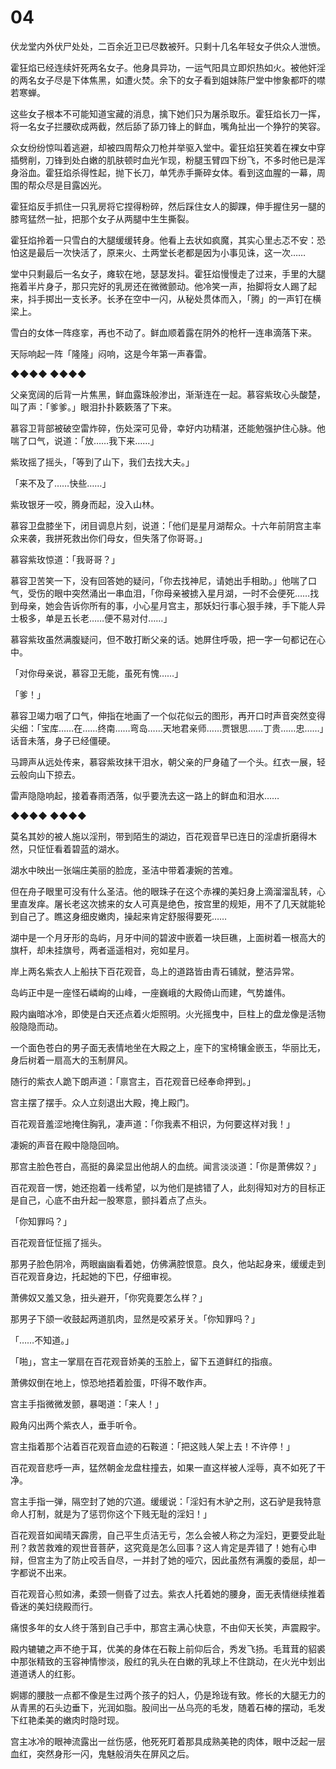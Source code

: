 # 04

伏龙堂内外伏尸处处，二百余近卫已尽数被歼。只剩十几名年轻女子供众人泄愤。

霍狂焰已经连续奸死两名女子。他身具异功，一运气阳具立即炽热如火。被他奸淫的两名女子尽是下体焦黑，如遭火焚。余下的女子看到姐妹陈尸堂中惨象都吓的噤若寒蝉。

这些女子根本不可能知道宝藏的消息，擒下她们只为屠杀取乐。霍狂焰长刀一挥，将一名女子拦腰砍成两截，然后舔了舔刀锋上的鲜血，嘴角扯出一个狰狞的笑容。

众女纷纷惊叫着逃避，却被四周帮众刀枪并举驱入堂中。霍狂焰狂笑着在裸女中穿插劈削，刀锋到处白嫩的肌肤顿时血光乍现，粉腿玉臂四下纷飞，不多时他已是浑身浴血。霍狂焰杀得性起，抛下长刀，单凭赤手撕碎女体。看到这血腥的一幕，周围的帮众尽是目露凶光。

霍狂焰反手抓住一只乳房将它捏得粉碎，然后踩住女人的脚踝，伸手握住另一腿的膝弯猛然一扯，把那个女子从两腿中生生撕裂。

霍狂焰拎着一只雪白的大腿缓缓转身。他看上去状如疯魔，其实心里忐忑不安：恐怕这是最后一次快活了，原来火、土两堂长老都是因为小事见诛，这一次……

堂中只剩最后一名女子，瘫软在地，瑟瑟发抖。霍狂焰慢慢走了过来，手里的大腿拖着半片身子，那只完好的乳房还在微微颤动。他冷笑一声，抬脚将女人踢了起来，抖手掷出一支长矛。长矛在空中一闪，从秘处贯体而入，「腾」的一声钉在横梁上。

雪白的女体一阵痉挛，再也不动了。鲜血顺着露在阴外的枪杆一连串滴落下来。

天际响起一阵「隆隆」闷响，这是今年第一声春雷。

◆◆◆◆ ◆◆◆◆

父亲宽阔的后背一片焦黑，鲜血露珠般渗出，渐渐连在一起。慕容紫玫心头酸楚，叫了声：「爹爹。」眼泪扑扑簌簌落了下来。

慕容卫背部被破空雷炸碎，伤处深可见骨，幸好内功精湛，还能勉强护住心脉。他喘了口气，说道：「放……我下来……」

紫玫摇了摇头，「等到了山下，我们去找大夫。」

「来不及了……快些……」

紫玫银牙一咬，腾身而起，没入山林。

慕容卫盘膝坐下，闭目调息片刻，说道：「他们是星月湖帮众。十六年前阴宫主率众来袭，我拼死救出你们母女，但失落了你哥哥。」

慕容紫玫惊道：「我哥哥？」

慕容卫苦笑一下，没有回答她的疑问，「你去找神尼，请她出手相助。」他喘了口气，受伤的眼中突然涌出一串血泪，「你母亲被掳入星月湖，一时不会便死……找到母亲，她会告诉你所有的事，小心星月宫主，那妖妇行事心狠手辣，手下能人异士极多，单是五长老……便不易对付……」

慕容紫玫虽然满腹疑问，但不敢打断父亲的话。她屏住呼吸，把一字一句都记在心中。

「对你母亲说，慕容卫无能，虽死有愧……」

「爹！」

慕容卫竭力咽了口气，伸指在地画了一个似花似云的图形，再开口时声音突然变得尖细：「宝库……在……终南……弯岛……天地君亲师……贾银思……丁贵……忠……」话音未落，身子已经僵硬。

马蹄声从远处传来，慕容紫玫抹干泪水，朝父亲的尸身磕了一个头。红衣一展，轻云般向山下掠去。

雷声隐隐响起，接着春雨洒落，似乎要洗去这一路上的鲜血和泪水……

◆◆◆◆ ◆◆◆◆

莫名其妙的被人施以淫刑，带到陌生的湖边，百花观音早已连日的淫虐折磨得木然，只怔怔看着碧蓝的湖水。

湖水中映出一张端庄美丽的脸庞，圣洁中带着凄婉的苦难。

但在舟子眼里可没有什么圣洁。他的眼珠子在这个赤裸的美妇身上滴溜溜乱转，心里直发痒。屠长老这次掳来的女人可真是绝色，按宫里的规矩，用不了几天就能轮到自己了。瞧这身细皮嫩肉，操起来肯定舒服得要死……

湖中是一个月牙形的岛屿，月牙中间的碧波中嵌着一块巨礁，上面树着一根高大的旗杆，却未挂旗号，两者遥遥相对，宛如星月。

岸上两名紫衣人上船扶下百花观音，岛上的道路皆由青石铺就，整洁异常。

岛屿正中是一座怪石嶙峋的山峰，一座巍峨的大殿倚山而建，气势雄伟。

殿内幽暗冰冷，即使是白天还点着火炬照明。火光摇曳中，巨柱上的盘龙像是活物般隐隐而动。

一个面色苍白的男子面无表情地坐在大殿之上，座下的宝椅镶金嵌玉，华丽比无，身后树着一扇高大的玉制屏风。

随行的紫衣人跪下朗声道：「禀宫主，百花观音已经奉命押到。」

宫主摆了摆手。众人立刻退出大殿，掩上殿门。

百花观音羞涩地掩住胸乳，凄声道：「你我素不相识，为何要这样对我！」

凄婉的声音在殿中隐隐回响。

那宫主脸色苍白，高挺的鼻梁显出他胡人的血统。闻言淡淡道：「你是萧佛奴？」

百花观音一愣，她还抱着一线希望，以为他们是掳错了人，此刻得知对方的目标正是自己，心底不由升起一股寒意，颤抖着点了点头。

「你知罪吗？」

百花观音怔怔摇了摇头。

那男子脸色阴冷，两眼幽幽看着她，仿佛满腔恨意。良久，他站起身来，缓缓走到百花观音身边，托起她的下巴，仔细审视。

萧佛奴又羞又急，扭头避开，「你究竟要怎么样？」

那男子下颌一收鼓起两道肌肉，显然是咬紧牙关。「你知罪吗？」

「……不知道。」

「啪」，宫主一掌扇在百花观音娇美的玉脸上，留下五道鲜红的指痕。

萧佛奴倒在地上，惊恐地捂着脸蛋，吓得不敢作声。

宫主手指微微发颤，暴喝道：「来人！」

殿角闪出两个紫衣人，垂手听令。

宫主指着那个沾着百花观音血迹的石鞍道：「把这贱人架上去！不许停！」

百花观音悲呼一声，猛然朝金龙盘柱撞去，如果一直这样被人淫辱，真不如死了干净。

宫主手指一弹，隔空封了她的穴道。缓缓说：「淫妇有木驴之刑，这石驴是我特意命人打制，就是为了惩罚你这个下贱无耻的淫妇！」

百花观音如闻晴天霹雳，自己平生贞洁无亏，怎么会被人称之为淫妇，更要受此耻刑？救苦救难的观世音菩萨，这究竟是怎么回事？这人肯定是弄错了！她有心申辩，但宫主为了防止咬舌自尽，一并封了她的哑穴，因此虽然有满腹的委屈，却一字都说不出来。

百花观音心煎如沸，柔颈一侧昏了过去。紫衣人托着她的腰身，面无表情继续推着昏迷的美妇绕殿而行。

痛恨多年的女人终于落到自己手中，那宫主满心快意，不由仰天长笑，声震殿宇。

殿内辘辘之声不绝于耳，优美的身体在石鞍上前仰后合，秀发飞扬。毛茸茸的貂裘中那张精致的玉容神情惨淡，殷红的乳头在白嫩的乳球上不住跳动，在火光中划出道道诱人的红影。

婀娜的腰肢一点都不像是生过两个孩子的妇人，仍是玲珑有致。修长的大腿无力的从青黑的石头边垂下，光润如脂。股间出一丛乌亮的毛发，随着石棒的摆动，毛发下红艳柔美的嫩肉时隐时现。

宫主冰冷的眼神流露出一丝伤感，他死死盯着那具成熟美艳的肉体，眼中泛起一层血红，突然身形一闪，鬼魅般消失在屏风之后。
